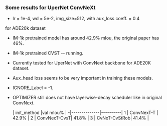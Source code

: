 <h3>Some results for UperNet ConvNeXt</h3>

- lr = 1e-4, wd = 5e-2, img_size=512, with aux_loss coeff. = 0.4

for ADE20k dataset
- IM-1k pretrained model has around 42.9% mIou, the original paper has 46%.
- IM-1k pretrained CVST  -- running.

- Currently tested for UperNet with ConvNext backbone for ADE20K dataset.
- Aux_head loss seems to be very important in training these models.
- IGNORE_Label = -1.
- OPTIMIZER still does not have layerwise-decay scheduler like in original ConvNext.


  | init_method  |val mIou% |
 -|--------------|----------|
1 | ConvNexT-T   |   42.9%	|
2 | ConvNexT-CvsT|   41.8%	|
3 | CvNxT-CvStRob|   41.4%	|
